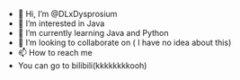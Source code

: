 - 👋 Hi, I’m @DLxDysprosium
- 👀 I’m interested in Java
- 🌱 I’m currently learning Java and Python
- 💞️ I’m looking to collaborate on ( I have no idea about this)
- 📫 How to reach me 
- You can go to bilibili(kkkkkkkkooh)

<!---
DLxDysprosium/DLxDysprosium is a ✨ special ✨ repository because its `README.md` (this file) appears on your GitHub profile.
You can click the Preview link to take a look at your changes.
--->

